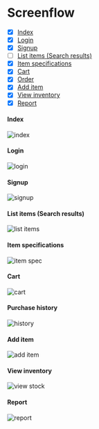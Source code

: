 # Screenflow

- [x] [Index](#index)
- [x] [Login](#login)
- [x] [Signup](#signup)
- [ ] [List items (Search results)](#list-items-search-results)
- [x] [Item specifications](#item-specifications)
- [x] [Cart](#cart)
- [x] [Order](#purchase-history)
- [x] [Add item](#add-item)
- [x] [View inventory](#view-inventory)
- [x] [Report](#report)

#### Index
![index](https://github.com/bill0871/eMart/blob/master/wireframe/Index.png)

#### Login
![login](https://github.com/bill0871/eMart/blob/master/wireframe/login.png)

#### Signup
![signup](https://github.com/bill0871/eMart/blob/master/wireframe/signup.png)

#### List items (Search results)
![list items](https://github.com/bill0871/eMart/blob/master/wireframe/list_items.png)

#### Item specifications
![item spec](https://github.com/bill0871/eMart/blob/master/wireframe/item_spec.png)

#### Cart
![cart](https://github.com/bill0871/eMart/blob/master/wireframe/Cart.png)

#### Purchase history
![history](https://github.com/bill0871/eMart/blob/master/wireframe/purchase_history.png)

#### Add item
![add item](https://github.com/bill0871/eMart/blob/master/wireframe/add_item.png)

#### View inventory
![view stock](https://github.com/bill0871/eMart/blob/master/wireframe/view_inventory.png)

#### Report
![report](https://github.com/bill0871/eMart/blob/master/wireframe/report.png)
